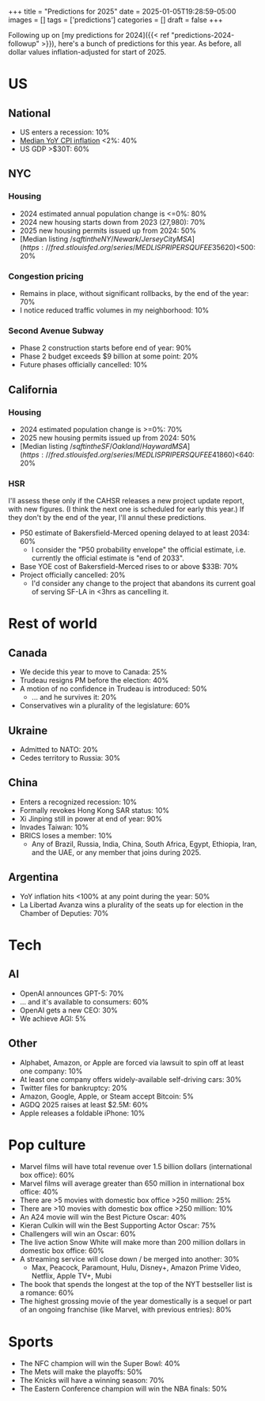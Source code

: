 +++
title = "Predictions for 2025"
date = 2025-01-05T19:28:59-05:00
images = []
tags = ['predictions']
categories = []
draft = false
+++

Following up on [my predictions for 2024]({{< ref "predictions-2024-followup" >}}), here's a bunch of predictions for this year. As before, all dollar values inflation-adjusted for start of 2025.

<!--more-->

# US

## National
- US enters a recession: 10%
- [Median YoY CPI inflation](https://fred.stlouisfed.org/series/MEDCPIM158SFRBCLE) <2%: 40%
- US GDP >$30T: 60%

## NYC

### Housing
- 2024 estimated annual population change is <=0%: 80%
- 2024 new housing starts down from 2023 (27,980): 70%
- 2025 new housing permits issued up from 2024: 50%
- [Median listing $/sqft in the NY/Newark/Jersey City MSA](https://fred.stlouisfed.org/series/MEDLISPRIPERSQUFEE35620) <$500: 20%

### Congestion pricing
- Remains in place, without significant rollbacks, by the end of the year: 70%
- I notice reduced traffic volumes in my neighborhood: 10%

### Second Avenue Subway
- Phase 2 construction starts before end of year: 90%
- Phase 2 budget exceeds $9 billion at some point: 20%
- Future phases officially cancelled: 10%

## California

### Housing
- 2024 estimated population change is >=0%: 70%
- 2025 new housing permits issued up from 2024: 50%
- [Median listing $/sqft in the SF/Oakland/Hayward MSA](https://fred.stlouisfed.org/series/MEDLISPRIPERSQUFEE41860) <$640: 20%

### HSR

I'll assess these only if the CAHSR releases a new project update report, with new figures. (I think the next one is scheduled for early this year.) If they don't by the end of the year, I'll annul these predictions.

- P50 estimate of Bakersfield-Merced opening delayed to at least 2034: 60%
  - I consider the "P50 probability envelope" the official estimate, i.e. currently the official estimate is "end of 2033".
- Base YOE cost of Bakersfield-Merced rises to or above $33B: 70%
- Project officially cancelled: 20%
  - I'd consider any change to the project that abandons its current goal of serving SF-LA in <3hrs as cancelling it.

# Rest of world

## Canada
- We decide this year to move to Canada: 25%
- Trudeau resigns PM before the election: 40%
- A motion of no confidence in Trudeau is introduced: 50%
  - ... and he survives it: 20%
- Conservatives win a plurality of the legislature: 60%

## Ukraine
- Admitted to NATO: 20%
- Cedes territory to Russia: 30%

## China 
- Enters a recognized recession: 10%
- Formally revokes Hong Kong SAR status: 10%
- Xi Jinping still in power at end of year: 90%
- Invades Taiwan: 10%
- BRICS loses a member: 10%
  - Any of Brazil, Russia, India, China, South Africa, Egypt, Ethiopia, Iran, and the UAE, or any member that joins during 2025.

## Argentina
- YoY inflation hits <100% at any point during the year: 50%
- La Libertad Avanza wins a plurality of the seats up for election in the Chamber of Deputies: 70%

# Tech

## AI
  - OpenAI announces GPT-5: 70%
   - ... and it's available to consumers: 60%
  - OpenAI gets a new CEO: 30%
  - We achieve AGI: 5%

## Other
- Alphabet, Amazon, or Apple are forced via lawsuit to spin off at least one company: 10%
- At least one company offers widely-available self-driving cars: 30%
- Twitter files for bankruptcy: 20%
- Amazon, Google, Apple, or Steam accept Bitcoin: 5%
- AGDQ 2025 raises at least $2.5M: 60%
- Apple releases a foldable iPhone: 10%

# Pop culture

- Marvel films will have total revenue over 1.5 billion dollars (international box office): 60%
- Marvel films will average greater than 650 million in international box office: 40%
- There are >5 movies with domestic box office >250 million: 25%
- There are >10 movies with domestic box office >250 million: 10%
- An A24 movie will win the Best Picture Oscar: 40%
- Kieran Culkin will win the Best Supporting Actor Oscar: 75%
- Challengers will win an Oscar: 60%
- The live action Snow White will make more than 200 million dollars in domestic box office: 60%
- A streaming service will close down / be merged into another: 30%
  - Max, Peacock, Paramount, Hulu, Disney+, Amazon Prime Video, Netflix, Apple TV+, Mubi
- The book that spends the longest at the top of the NYT bestseller list is a romance: 60%
- The highest grossing movie of the year domestically is a sequel or part of an ongoing franchise (like Marvel, with previous entries): 80%

# Sports

- The NFC champion will win the Super Bowl: 40%
- The Mets will make the playoffs: 50%
- The Knicks will have a winning season: 70%
- The Eastern Conference champion will win the NBA finals: 50%